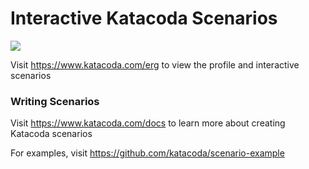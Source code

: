# Interactive Katacoda Scenarios

[![](http://shields.katacoda.com/katacoda/erg/count.svg)](https://www.katacoda.com/erg "Get your profile on Katacoda.com")

Visit https://www.katacoda.com/erg to view the profile and interactive scenarios

### Writing Scenarios
Visit https://www.katacoda.com/docs to learn more about creating Katacoda scenarios

For examples, visit https://github.com/katacoda/scenario-example
